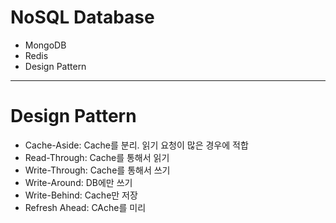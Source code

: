 # NoSQL Database
- MongoDB
- Redis
- Design Pattern

---

# Design Pattern
- Cache-Aside: Cache를 분리. 읽기 요청이 많은 경우에 적합
- Read-Through: Cache를 통해서 읽기
- Write-Through: Cache를 통해서 쓰기
- Write-Around: DB에만 쓰기
- Write-Behind: Cache만 저장
- Refresh Ahead: CAche를 미리

